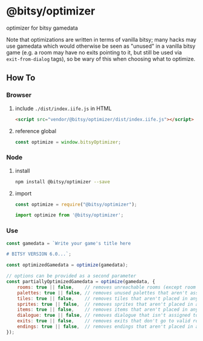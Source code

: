 # @bitsy/optimizer

optimizer for bitsy gamedata

Note that optimizations are written in terms of vanilla bitsy; many hacks may use gamedata which would otherwise be seen as "unused" in a vanilla bitsy game (e.g. a room may have no exits pointing to it, but still be used via `exit-from-dialog` tags), so be wary of this when choosing what to optimize.

## How To

### Browser

1. include `./dist/index.iife.js` in HTML

	```html
	<script src="vendor/@bitsy/optimizer/dist/index.iife.js"></script>
	```

2. reference global

	```js
	const optimize = window.bitsyOptimizer;
	```

### Node

1. install

	```sh
	npm install @bitsy/optimizer --save
	```

2. import

	```js
	const optimize = require("@bitsy/optimizer");
	```

	```js
	import optimize from '@bitsy/optimizer';
	```

### Use

```js
const gamedata = `Write your game's title here

# BITSY VERSION 6.0...`;

const optimizedGamedata = optimize(gamedata);

// options can be provided as a second parameter
const partiallyOptimizedGamedata = optimize(gamedata, {
	rooms: true || false,    // removes unreachable rooms (except room 0)
	palettes: true || false, // removes unused palettes that aren't assigned to any rooms
	tiles: true || false,    // removes tiles that aren't placed in any rooms
	sprites: true || false,  // removes sprites that aren't placed in any rooms
	items: true || false,    // removes items that aren't placed in any rooms
	dialogue: true || false, // removes dialogue that isn't assigned to any sprites or items
	exits: true || false,    // removes exits that don't go to valid rooms
	endings: true || false,  // removes endings that aren't placed in any rooms
});
```
